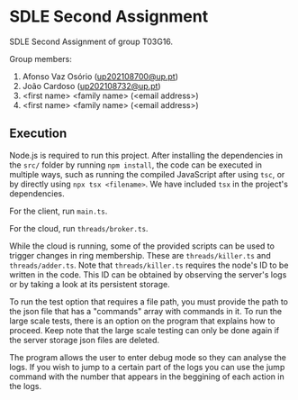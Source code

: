 # SDLE Second Assignment

SDLE Second Assignment of group T03G16.

Group members:

1. Afonso Vaz Osório (up202108700@up.pt)
2. João Cardoso (up202108732@up.pt)
3. &lt;first name&gt; &lt;family name&gt; (&lt;email address&gt;)
4. &lt;first name&gt; &lt;family name&gt; (&lt;email address&gt;)

## Execution

Node.js is required to run this project. After installing the dependencies in the `src/` folder by running `npm install`, the code can be executed in multiple ways, such as running the compiled JavaScript after using `tsc`, or by directly using `npx tsx <filename>`. We have included `tsx` in the project's dependencies.

For the client, run `main.ts`.

For the cloud, run `threads/broker.ts`.

While the cloud is running, some of the provided scripts can be used to trigger changes in ring membership. These are `threads/killer.ts` and `threads/adder.ts`. Note that `threads/killer.ts` requires the node's ID to be written in the code. This ID can be obtained by observing the server's logs or by taking a look at its persistent storage.

To run the test option that requires a file path, you must provide the path to the json file that has a "commands" array with commands in it. To run the large scale tests, there is an option on the program that explains how to proceed. Keep note that the large scale testing can only be done again if the server storage json files are deleted.

The program allows the user to enter debug mode so they can analyse the logs. If you wish to jump to a certain part of the logs you can use the jump command with the number that appears in the beggining of each action in the logs.
